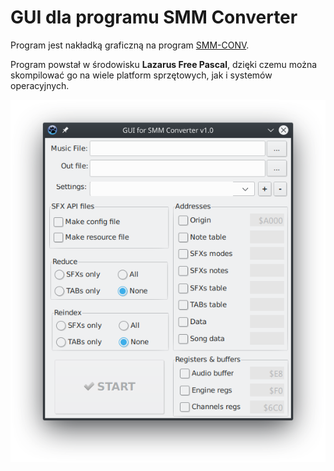 # GUI dla programu SMM Converter

Program jest nakładką graficzną na program [SMM-CONV](https://github.com/GSoftwareDevelopment/SFX-Engine/tree/main/smm-conv).

Program powstał w środowisku **Lazarus Free Pascal**, dzięki czemu można skompilować go na wiele platform sprzętowych, jak i systemów operacyjnych.

![GUI SMM Converter dla Linuxa](imgs/gui-smmconv-linux-16404659017111.png)
